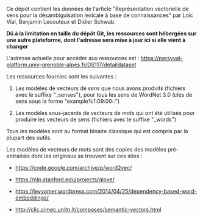 Ce dépôt contient les données de l'article "Représentation vectorielle de sens pour la désambiguïsation lexicale à base de connaissances" par Loïc Vial, Benjamin Lecouteux et Didier Schwab.

**Dû à la limitation en taille du dépôt Git, les ressources sont hébergées sur une autre plateforme, dont l'adresse sera mise à jour ici si elle vient à changer**

L'adresse actuelle pour accéder aux ressources est : <https://persyval-platform.univ-grenoble-alpes.fr/DS117/detaildataset>

Les ressources fournies sont les suivantes :

1. Les modèles de vecteurs de *sens* que nous avons produits (fichiers avec le suffixe "\_senses"), pour tous les sens de WordNet 3.0 (clés de sens sous la forme "example%1:09:00::")

2. Les modèles sous-jacents de vecteurs de *mots* qui ont été utilisés pour produire les vecteurs de sens (fichiers avec le suffixe "\_words")

Tous les modèles sont au format binaire classique qui est compris par la plupart des outils.

Les modèles de vecteurs de mots sont des copies des modèles pré-entrainés dont les originaux se trouvent sur ces sites :

- <https://code.google.com/archive/p/word2vec/>

- <https://nlp.stanford.edu/projects/glove/>

- <https://levyomer.wordpress.com/2014/04/25/dependency-based-word-embeddings/>

- <http://clic.cimec.unitn.it/composes/semantic-vectors.html>
